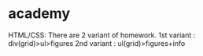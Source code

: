 # academy
HTML/CSS:
  There are 2 variant of homework.
  1st variant : div(grid)>ul>figures
  2nd variant : ul(grid)>figures+info
